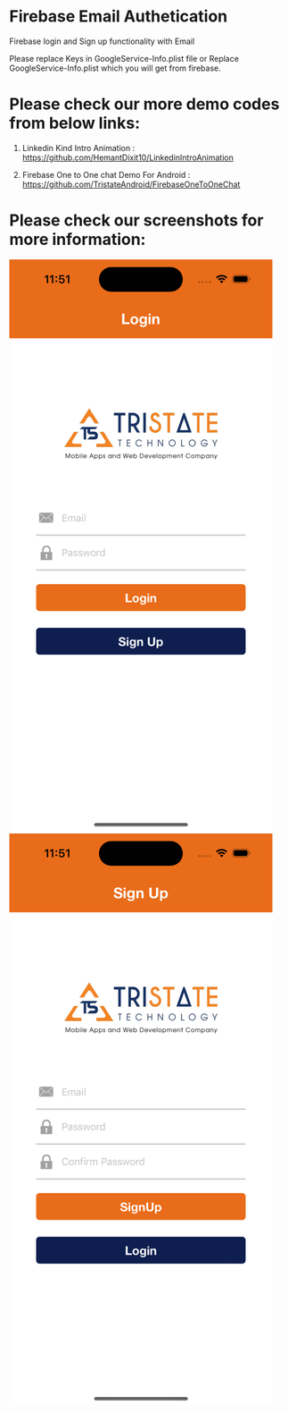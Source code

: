 # Firebase Email Authetication

Firebase login and Sign up functionality with Email

Please replace Keys in GoogleService-Info.plist file or Replace GoogleService-Info.plist which you will get from firebase.


# Please check our more demo codes from below links:

1) Linkedin Kind Intro Animation : https://github.com/HemantDixit10/LinkedinIntroAnimation

2) Firebase One to One chat Demo For Android : https://github.com/TristateAndroid/FirebaseOneToOneChat



# Please check our screenshots for more information:
![alt text](https://github.com/HemantDixit10/FirebaseAuthenticationWithEmail/blob/main/Login.png "Login")
![alt text](https://github.com/HemantDixit10/FirebaseAuthenticationWithEmail/blob/main/Signup.png "Sign Up")



















































